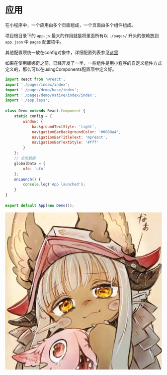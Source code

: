 # 应用

在小程序中，一个应用由多个页面组成，一个页面由多个组件组成。

项目根目录下的 `app.js` 最大的作用就是将里面所有以 `./pages/` 开头的依赖放到 `app.json` 中 `pages` 配置项中。

其他配置项统一放在config对象中，详细配置列表参见[这里](https://developers.weixin.qq.com/miniprogram/dev/framework/config.html#%E5%85%A8%E5%B1%80%E9%85%8D%E7%BD%AE)

如果在使用娜娜奇之前，已经开发了一半，一些组件是用小程序的自定义组件方式定义的，那么可以在usingComponents配置项中定义好。

```jsx
import React from '@react';
import './pages/index/index';
import './pages/demo/base/index';
import './pages/demo/native/index/index';
import './app.less';

class Demo extends React.Component {
    static config = {
        window: {
            backgroundTextStyle: 'light',
            navigationBarBackgroundColor: '#0088a4',
            navigationBarTitleText: 'mpreact',
            navigationBarTextStyle: '#fff'
        }
    };
    // 全局数据
    globalData = {
        ufo: 'ufo'
    };
    onLaunch() {
        console.log('App launched');
    }
}

export default App(new Demo());
```

![nanachi](1538220971725.jpeg)
